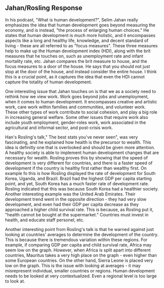 ## Jahan/Rosling Response

In his podcast, "What is human development?", Selim Jahan really emphasizes the idea that human development goes beyond measuring the economy, and is instead, "the process of enlarging human choices." He states that human development is much more holistic, and it encompasses aspects like a long and healthy life, knowledge, and decent standard of living - these are all referred to as "focus measures". These three measures help to make up the Human development index (HDI), along with the brit measures that he touches on, such as unemployment rate and infant mortality rate, etc. Jahan compares the brit measure to house, and the focus measures to a door of the house. He says that you should not just stop at the door of the house, and instead consider the entire house. I think this is a crucial point, as it captures the idea that even the HDI cannot capture the totality of human development.  
 
One interesting issue that Jahan touches on is that we as a society need to rethink how we view work. Work goes beyond jobs and unemployment, when it comes to human development. It encompasses creative and artistic work, care work within families and communities, and volunteer work. These other types of work contribute to social cohesion, and play a big role in increasing general welfare. Some other issues that require work also include youth employment, gender-roles work, work associated in the agricultural and informal sector, and post-crisis work. 

Han's Rosling's talk," The best stats you've never seen", was very fascinating, and he explained how health is the precursor to wealth. This idea is definitly one that is overlooked and should be given more attention. A healthy society is able to implement human development changes that are necessary for wealth. Rosling proves this by showing that the speed of development is very different for countries, and there is a faster speed of development if the country is healthy first rather than wealthy first. On example fo this is how Rosling displayed the rate of development for South Korea, Uganda, and Brazil. Brazil had the highest GDP per capita starting point, and yet, South Korea has a much faster rate of development rate. Rosling indicated that this was because South Korea had a healthier society. Another interesting example was the United Arab Emirates. Their development trend went in the opposite direction - they had very slow development, and even had their GDP per capita decrease as they approached a higher child survival rate. This is because, as Rosling put it, "health cannot be bought at the supermarket." Countries must invest in health, and educate staff personel, etc. 

Another interesting point from Rosling's talk is that he warned against just looking at countries' averages to determine the development of the country. This is because there is tremendous variation within these regions. For example, if comparing GDP per capita and child survival rate, Africa may seem low on the graph. However, when Africa is split apart into different countries, Mauritus takes a very high place on the graph - even higher than some European countries. On the other hand, Sierra Leone is placed very low on the graph. This is the issue with looking at averages - it may misrepresent individual, smaller countries or regions. Human development needs to be looked at very contextualized. Even a regional level is too large to look at. 
 
 
